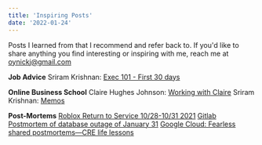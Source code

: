```yaml
---
title: 'Inspiring Posts'
date: '2022-01-24'
---
```


Posts I learned from that I recommend and refer back to. If you'd like to share anything you find interesting or inspiring with me, reach me at oynickj@gmail.com

**Job Advice**
Sriram Krishnan: [Exec 101 - First 30 days](https://sriramk.com/exec-101-first-thirty-days)


**Online Business School**
Claire Hughes Johnson: [Working with Claire](https://growth.eladgil.com/book/the-role-of-the-ceo/insights-working-with-claire/)
Sriram Krishnan: [Memos](https://sriramk.com/memos.html)

**Post-Mortems**
[Roblox Return to Service 10/28-10/31 2021](https://blog.roblox.com/2022/01/roblox-return-to-service-10-28-10-31-2021/) 
[Gitlab Postmortem of database outage of January 31](https://about.gitlab.com/blog/2017/02/10/postmortem-of-database-outage-of-january-31/)
[Google Cloud: Fearless shared postmortems—CRE life lessons](https://cloud.google.com/blog/products/gcp/fearless-shared-postmortems-cre-life-lessons)